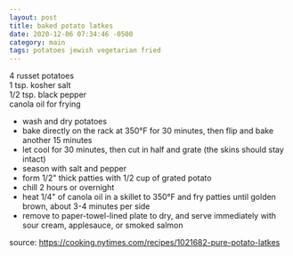 ```yaml
---
layout: post
title: baked potato latkes
date: 2020-12-06 07:34:46 -0500
category: main
tags: potatoes jewish vegetarian fried
---
```


4 russet potatoes  
1 tsp. kosher salt  
1/2 tsp. black pepper  
canola oil for frying  
* wash and dry potatoes
* bake directly on the rack at 350°F for 30 minutes, then flip and bake another 15 minutes
* let cool for 30 minutes, then cut in half and grate (the skins should stay intact)
* season with salt and pepper
* form 1/2" thick patties with 1/2 cup of grated potato
* chill 2 hours or overnight
* heat 1/4" of canola oil in a skillet to 350°F and fry patties until golden brown, about 3-4 minutes per side
* remove to paper-towel-lined plate to dry, and serve immediately with sour cream, applesauce, or smoked salmon

source: <https://cooking.nytimes.com/recipes/1021682-pure-potato-latkes>
